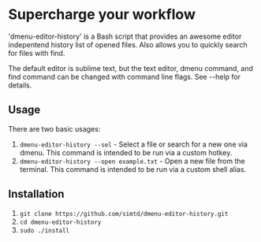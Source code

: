 # Supercharge your workflow

'dmenu-editor-history' is a Bash script that provides an awesome editor indepentend history list of opened files. Also allows you to quickly search for files with find.

The default editor is sublime text, but the text editor, dmenu command, and find command can be changed with command line flags. See --help for details.

## Usage

There are two basic usages:

1) `dmenu-editor-history --sel` - Select a file or search for a new one via dmenu. This command is intended to be run via a custom hotkey.
2) `dmenu-editor-history --open example.txt` - Open a new file from the terminal. This command is intended to be run via a custom shell alias.

## Installation

1) `git clone https://github.com/simtd/dmenu-editor-history.git`
2) `cd dmenu-editor-history`
3) `sudo ./install`